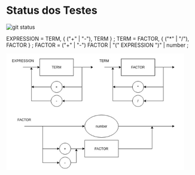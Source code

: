 # Status dos Testes

![git status](http://3.129.230.99/svg/devfernandoa/CompiladorLogComp/)

EXPRESSION = TERM, { ("+" | "-"), TERM } ;
TERM = FACTOR, { ("*" | "/"), FACTOR } ;
FACTOR = ("+" | "-") FACTOR | "(" EXPRESSION ")" | number ;

![alt text](image.png)
